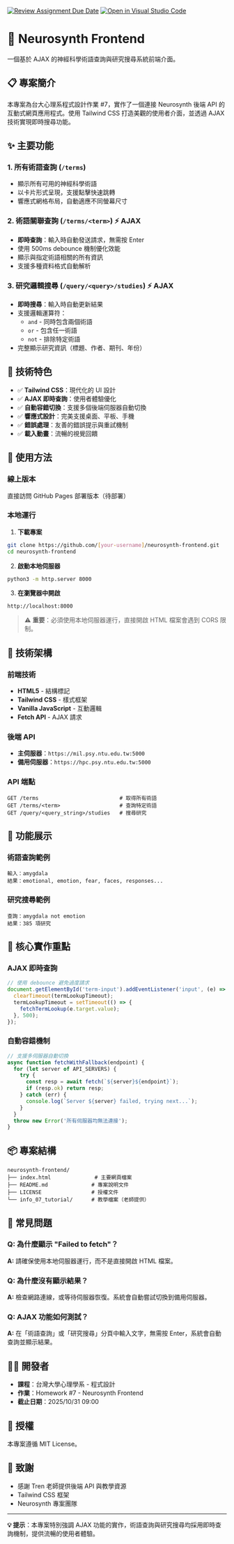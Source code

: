 [![Review Assignment Due Date](https://classroom.github.com/assets/deadline-readme-button-22041afd0340ce965d47ae6ef1cefeee28c7c493a6346c4f15d667ab976d596c.svg)](https://classroom.github.com/a/yOwut1-r)
[![Open in Visual Studio Code](https://classroom.github.com/assets/open-in-vscode-2e0aaae1b6195c2367325f4f02e2d04e9abb55f0b24a779b69b11b9e10269abc.svg)](https://classroom.github.com/online_ide?assignment_repo_id=21272696&assignment_repo_type=AssignmentRepo)

# 🧠 Neurosynth Frontend

一個基於 AJAX 的神經科學術語查詢與研究搜尋系統前端介面。

## 📋 專案簡介

本專案為台大心理系程式設計作業 #7，實作了一個連接 Neurosynth 後端 API 的互動式網頁應用程式。使用 Tailwind CSS 打造美觀的使用者介面，並透過 AJAX 技術實現即時搜尋功能。

## ✨ 主要功能

### 1. 所有術語查詢 (`/terms`)
- 顯示所有可用的神經科學術語
- 以卡片形式呈現，支援點擊快速跳轉
- 響應式網格布局，自動適應不同螢幕尺寸

### 2. 術語關聯查詢 (`/terms/<term>`) ⚡ AJAX
- **即時查詢**：輸入時自動發送請求，無需按 Enter
- 使用 500ms debounce 機制優化效能
- 顯示與指定術語相關的所有資訊
- 支援多種資料格式自動解析

### 3. 研究邏輯搜尋 (`/query/<query>/studies`) ⚡ AJAX
- **即時搜尋**：輸入時自動更新結果
- 支援邏輯運算符：
  - `and` - 同時包含兩個術語
  - `or` - 包含任一術語
  - `not` - 排除特定術語
- 完整顯示研究資訊（標題、作者、期刊、年份）

## 🎨 技術特色

- ✅ **Tailwind CSS**：現代化的 UI 設計
- ✅ **AJAX 即時查詢**：使用者體驗優化
- ✅ **自動容錯切換**：支援多個後端伺服器自動切換
- ✅ **響應式設計**：完美支援桌面、平板、手機
- ✅ **錯誤處理**：友善的錯誤提示與重試機制
- ✅ **載入動畫**：流暢的視覺回饋

## 🚀 使用方法

### 線上版本
直接訪問 GitHub Pages 部署版本（待部署）

### 本地運行

1. **下載專案**
```bash
git clone https://github.com/[your-username]/neurosynth-frontend.git
cd neurosynth-frontend
```

2. **啟動本地伺服器**
```bash
python3 -m http.server 8000
```

3. **在瀏覽器中開啟**
```
http://localhost:8000
```

> ⚠️ **重要**：必須使用本地伺服器運行，直接開啟 HTML 檔案會遇到 CORS 限制。

## 🔧 技術架構

### 前端技術
- **HTML5** - 結構標記
- **Tailwind CSS** - 樣式框架
- **Vanilla JavaScript** - 互動邏輯
- **Fetch API** - AJAX 請求

### 後端 API
- **主伺服器**：`https://mil.psy.ntu.edu.tw:5000`
- **備用伺服器**：`https://hpc.psy.ntu.edu.tw:5000`

### API 端點
```
GET /terms                          # 取得所有術語
GET /terms/<term>                   # 查詢特定術語
GET /query/<query_string>/studies   # 搜尋研究
```

## 📸 功能展示

### 術語查詢範例
```
輸入：amygdala
結果：emotional, emotion, fear, faces, responses...
```

### 研究搜尋範例
```
查詢：amygdala not emotion
結果：385 項研究
```

## 🎯 核心實作重點

### AJAX 即時查詢
```javascript
// 使用 debounce 避免過度請求
document.getElementById('term-input').addEventListener('input', (e) => {
  clearTimeout(termLookupTimeout);
  termLookupTimeout = setTimeout(() => {
    fetchTermLookup(e.target.value);
  }, 500);
});
```

### 自動容錯機制
```javascript
// 支援多伺服器自動切換
async function fetchWithFallback(endpoint) {
  for (let server of API_SERVERS) {
    try {
      const resp = await fetch(`${server}${endpoint}`);
      if (resp.ok) return resp;
    } catch (err) {
      console.log(`Server ${server} failed, trying next...`);
    }
  }
  throw new Error('所有伺服器均無法連接');
}
```

## 📦 專案結構

```
neurosynth-frontend/
├── index.html              # 主要網頁檔案
├── README.md              # 專案說明文件
├── LICENSE                # 授權文件
└── info_07_tutorial/      # 教學檔案（老師提供）
```

## 🐛 常見問題

### Q: 為什麼顯示 "Failed to fetch"？
**A:** 請確保使用本地伺服器運行，而不是直接開啟 HTML 檔案。

### Q: 為什麼沒有顯示結果？
**A:** 檢查網路連線，或等待伺服器恢復。系統會自動嘗試切換到備用伺服器。

### Q: AJAX 功能如何測試？
**A:** 在「術語查詢」或「研究搜尋」分頁中輸入文字，無需按 Enter，系統會自動查詢並顯示結果。

## 👨‍💻 開發者

- **課程**：台灣大學心理學系 - 程式設計
- **作業**：Homework #7 - Neurosynth Frontend
- **截止日期**：2025/10/31 09:00

## 📝 授權

本專案遵循 MIT License。

## 🙏 致謝

- 感謝 Tren 老師提供後端 API 與教學資源
- Tailwind CSS 框架
- Neurosynth 專案團隊

---

**💡 提示**：本專案特別強調 AJAX 功能的實作，術語查詢與研究搜尋均採用即時查詢機制，提供流暢的使用者體驗。
